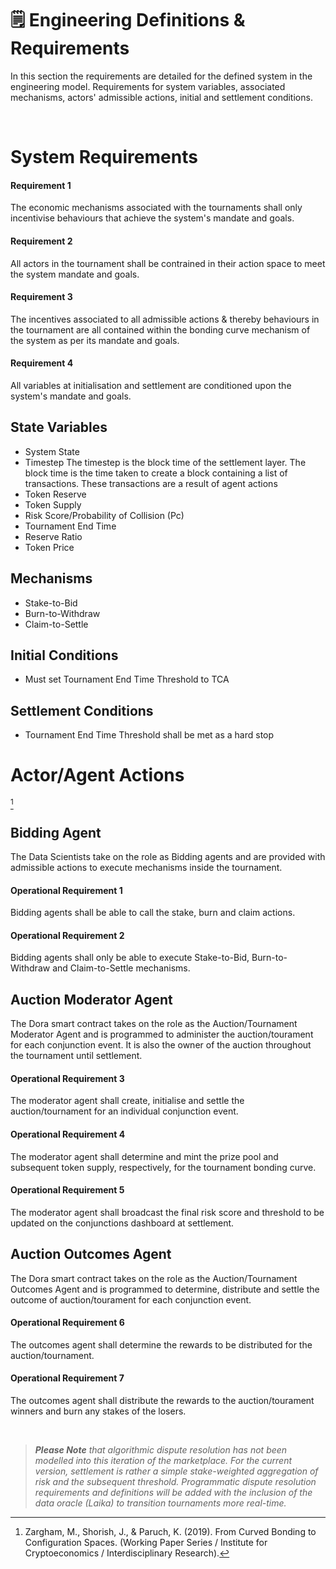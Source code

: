 # 🗒️ Engineering Definitions & Requirements

In this section the requirements are detailed for the defined system in the engineering model. Requirements for system variables, associated mechanisms, actors' admissible actions, initial and settlement conditions.

</br>

# System Requirements
#### Requirement 1
The economic mechanisms associated with the tournaments shall only incentivise behaviours that achieve the system's mandate and goals.

#### Requirement 2
All actors in the tournament shall be contrained in their action space to meet the system mandate and goals.

#### Requirement 3
The incentives associated to all admissible actions & thereby behaviours in the tournament are all contained within the bonding curve mechanism of the system as per its mandate and goals.

#### Requirement 4
All variables at initialisation and settlement are conditioned upon the system's mandate and goals.


## State Variables

* System State
* Timestep
The timestep is the block time of the settlement layer. The block time is the time taken to create a block containing a list of transactions. These transactions are a result of agent actions
* Token Reserve
* Token Supply
* Risk Score/Probability of Collision (Pc)
* Tournament End Time
* Reserve Ratio
* Token Price


## Mechanisms

* Stake-to-Bid
* Burn-to-Withdraw
* Claim-to-Settle

## Initial Conditions

* Must set Tournament End Time Threshold to TCA


## Settlement Conditions

* Tournament End Time Threshold shall be met as a hard stop


# Actor/Agent Actions

[^1]

## Bidding Agent
The Data Scientists take on the role as Bidding agents and are provided with admissible actions to execute mechanisms inside the tournament.

#### Operational Requirement 1
Bidding agents shall be able to call the stake, burn and claim actions.

#### Operational Requirement 2
Bidding agents shall only be able to execute Stake-to-Bid, Burn-to-Withdraw and Claim-to-Settle mechanisms.

## Auction Moderator Agent
The Dora smart contract takes on the role as the Auction/Tournament Moderator Agent and is programmed to administer the auction/tourament for each conjunction event. It is also the owner of the auction throughout the tournament until settlement.

#### Operational Requirement 3
The moderator agent shall create, initialise and settle the auction/tournament for an individual conjunction event.

#### Operational Requirement 4
The moderator agent shall determine and mint the prize pool and subsequent token supply, respectively, for the tournament bonding curve.

#### Operational Requirement 5
The moderator agent shall broadcast the final risk score and threshold to be updated on the conjunctions dashboard at settlement.


## Auction Outcomes Agent
The Dora smart contract takes on the role as the Auction/Tournament Outcomes Agent and is programmed to determine, distribute and settle the outcome of auction/tourament for each conjunction event.

#### Operational Requirement 6
The outcomes agent shall determine the rewards to be distributed for the auction/tournament.

#### Operational Requirement 7
The outcomes agent shall distribute the rewards to the auction/tourament winners and burn any stakes of the losers.



</br>

> _**Please Note** that algorithmic dispute resolution has not been modelled into this iteration of the marketplace. For the current version, settlement is rather a simple stake-weighted aggregation of risk and the subsequent threshold. Programmatic dispute resolution requirements and definitions will be added with the inclusion of the data oracle (Laika) to transition tournaments more real-time._

[^1]: Zargham, M., Shorish, J., & Paruch, K. (2019). From Curved Bonding to Configuration Spaces. (Working Paper Series / Institute for Cryptoeconomics / Interdisciplinary Research).